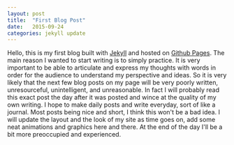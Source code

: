 ```yaml
---
layout: post
title:  "First Blog Post"
date:   2015-09-24
categories: jekyll update
---
```


Hello, this is my first blog built with [Jekyll](https://jekyllrb.com/) and hosted on [Github Pages](https://pages.github.com/). The main reason I wanted to start writing is to simply practice. It is very important to be able to articulate and express my thoughts with words in order for the audience to understand my perspective and ideas. So it is very likely that the next few blog posts on my page will be very poorly written, unresourceful, unintelligent, and unreasonable. In fact I will probably read this exact post the day after it was posted and wince at the quality of my own writing. I hope to make daily posts and write everyday, sort of like a journal. Most posts being nice and short, I think this won't be a bad idea. I will update the layout and the look of my site as time goes on, add some neat animations and graphics here and there. At the end of the day I'll be a bit more preoccupied and experienced.